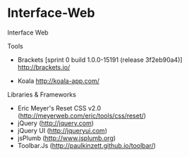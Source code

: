 Interface-Web
=============

Interface Web

Tools

- Brackets [sprint 0 build 1.0.0-15191 (release 3f2eb90a4)] http://brackets.io/

- Koala http://koala-app.com/

Libraries & Frameworks
- Eric Meyer's Reset CSS v2.0 (http://meyerweb.com/eric/tools/css/reset/)
- jQuery (http://jquery.com)
- jQuery UI (http://jqueryui.com)
- jsPlumb (http://www.jsplumb.org)
- Toolbar.Js (http://paulkinzett.github.io/toolbar/)
